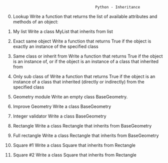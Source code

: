                                             Python - Inheritance

0. Lookup
    Write a function that returns the list of available attributes and methods of an object:

1. My list
    Write a class MyList that inherits from list

2. Exact same object
    Write a function that returns True if the object is exactly an instance of the specified class

3. Same class or inherit from
    Write a function that returns True if the object is an instance of, or if the object is an instance of a class that inherited from

4. Only sub class of
    Write a function that returns True if the object is an instance of a class that inherited (directly or indirectly) from the specified class 

5. Geometry module
    Write an empty class BaseGeometry.

6. Improve Geometry
    Write a class BaseGeometry

7. Integer validator
    Write a class BaseGeometry

8. Rectangle
    Write a class Rectangle that inherits from BaseGeometry

9. Full rectangle
    Write a class Rectangle that inherits from BaseGeometry

10. Square #1
    Write a class Square that inherits from Rectangle

11. Square #2
    Write a class Square that inherits from Rectangle

